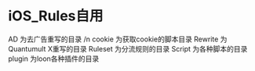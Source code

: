 # iOS_Rules自用

AD        为去广告重写的目录 /n
cookie    为获取cookie的脚本目录
Rewrite   为Quantumult X重写的目录
Ruleset   为分流规则的目录
Script    为各种脚本的目录
plugin    为loon各种插件的目录
